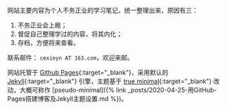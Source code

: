 网站主要内容为个人不务正业的学习笔记，统一整理出来，原因有三：
   1. 不务正业会上瘾；
   2. 督促自己整理学过的内容，将其内化；
   3. 存档，方便将来查看。
   
联系邮件： `cexieyn AT 163.com`，欢迎来邮。

网站托管于 [Github Pages][github]{:target="_blank"}，采用默认的 [Jekyll][jekyll]{:target="_blank"} 引擎，主题基于 [true minimal][trueminimal]{:target="_blank"} 改动，大概可称作 [pseudo-minimal]({% link _posts/2020-04-25-用GitHub-Pages搭建博客及Jekyll主题设置.md %})。

[github]: https://pages.github.com/
[jekyll]: https://jekyllrb.com/
[trueminimal]: https://github.com/cyevgeniy/jekyll-true-minimal/